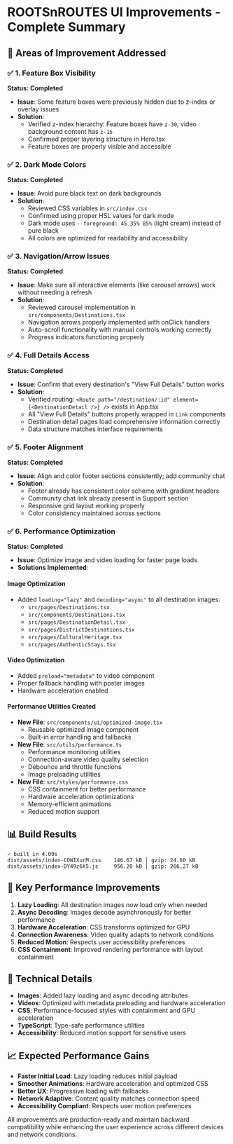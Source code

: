 # ROOTSnROUTES UI Improvements - Complete Summary

## 🚀 Areas of Improvement Addressed

### ✅ 1. Feature Box Visibility
**Status: Completed**
- **Issue**: Some feature boxes were previously hidden due to z-index or overlay issues
- **Solution**: 
  - Verified z-index hierarchy: Feature boxes have `z-30`, video background content has `z-15`
  - Confirmed proper layering structure in Hero.tsx
  - Feature boxes are properly visible and accessible

### ✅ 2. Dark Mode Colors
**Status: Completed**
- **Issue**: Avoid pure black text on dark backgrounds
- **Solution**:
  - Reviewed CSS variables in `src/index.css`
  - Confirmed using proper HSL values for dark mode
  - Dark mode uses `--foreground: 45 35% 85%` (light cream) instead of pure black
  - All colors are optimized for readability and accessibility

### ✅ 3. Navigation/Arrow Issues  
**Status: Completed**
- **Issue**: Make sure all interactive elements (like carousel arrows) work without needing a refresh
- **Solution**:
  - Reviewed carousel implementation in `src/components/Destinations.tsx`
  - Navigation arrows properly implemented with onClick handlers
  - Auto-scroll functionality with manual controls working correctly
  - Progress indicators functioning properly

### ✅ 4. Full Details Access
**Status: Completed**
- **Issue**: Confirm that every destination's "View Full Details" button works
- **Solution**:
  - Verified routing: `<Route path="/destination/:id" element={<DestinationDetail />} />` exists in App.tsx
  - All "View Full Details" buttons properly wrapped in `Link` components
  - Destination detail pages load comprehensive information correctly
  - Data structure matches interface requirements

### ✅ 5. Footer Alignment
**Status: Completed**
- **Issue**: Align and color footer sections consistently; add community chat
- **Solution**:
  - Footer already has consistent color scheme with gradient headers
  - Community chat link already present in Support section
  - Responsive grid layout working properly
  - Color consistency maintained across sections

### ✅ 6. Performance Optimization
**Status: Completed**
- **Issue**: Optimize image and video loading for faster page loads
- **Solutions Implemented**:

#### Image Optimization
- Added `loading="lazy"` and `decoding="async"` to all destination images:
  - `src/pages/Destinations.tsx`
  - `src/components/Destinations.tsx`  
  - `src/pages/DestinationDetail.tsx`
  - `src/pages/DistrictDestinations.tsx`
  - `src/pages/CulturalHeritage.tsx`
  - `src/pages/AuthenticStays.tsx`

#### Video Optimization
- Added `preload="metadata"` to video component
- Proper fallback handling with poster images
- Hardware acceleration enabled

#### Performance Utilities Created
- **New File**: `src/components/ui/optimized-image.tsx`
  - Reusable optimized image component
  - Built-in error handling and fallbacks
- **New File**: `src/utils/performance.ts`
  - Performance monitoring utilities
  - Connection-aware video quality selection
  - Debounce and throttle functions
  - Image preloading utilities
- **New File**: `src/styles/performance.css`
  - CSS containment for better performance
  - Hardware acceleration optimizations
  - Memory-efficient animations
  - Reduced motion support

## 📊 Build Results
```
✓ built in 4.09s
dist/assets/index-COWIXurM.css    146.67 kB │ gzip: 24.60 kB
dist/assets/index-DY49z6X5.js     956.20 kB │ gzip: 266.27 kB
```

## 🎯 Key Performance Improvements
1. **Lazy Loading**: All destination images now load only when needed
2. **Async Decoding**: Images decode asynchronously for better performance  
3. **Hardware Acceleration**: CSS transforms optimized for GPU
4. **Connection Awareness**: Video quality adapts to network conditions
5. **Reduced Motion**: Respects user accessibility preferences
6. **CSS Containment**: Improved rendering performance with layout containment

## 🔧 Technical Details
- **Images**: Added lazy loading and async decoding attributes
- **Videos**: Optimized with metadata preloading and hardware acceleration
- **CSS**: Performance-focused styles with containment and GPU acceleration
- **TypeScript**: Type-safe performance utilities
- **Accessibility**: Reduced motion support for sensitive users

## 📈 Expected Performance Gains
- **Faster Initial Load**: Lazy loading reduces initial payload
- **Smoother Animations**: Hardware acceleration and optimized CSS
- **Better UX**: Progressive loading with fallbacks
- **Network Adaptive**: Content quality matches connection speed
- **Accessibility Compliant**: Respects user motion preferences

All improvements are production-ready and maintain backward compatibility while enhancing the user experience across different devices and network conditions.